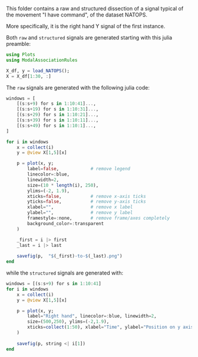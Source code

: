 This folder contains a raw and structured dissection of a signal typical of the movement "I have command", of the dataset NATOPS.

More specifically, it is the right hand Y signal of the first instance.

Both `raw` and `structured` signals are generated starting with this julia preamble:

```julia
using Plots
using ModalAssociationRules

X_df, y = load_NATOPS();
X = X_df[1:30, :]
```

The `raw` signals are generated with the following julia code:

```julia
windows = [ 
    [(s:s+9) for s in 1:10:41]..., 
    [(s:s+19) for s in 1:10:31]...,  
    [(s:s+29) for s in 1:10:21]...,  
    [(s:s+39) for s in 1:10:11]...,  
    [(s:s+49) for s in 1:10:1]..., 
]

for i in windows
    x = collect(i)
    y = @view X[1,5][x]

    p = plot(x, y;
        label=false,            # remove legend
        linecolor=:blue,
        linewidth=2,
        size=(10 * length(i), 250),
        ylims=(-2, 1.9),
        xticks=false,           # remove x-axis ticks
        yticks=false,           # remove y-axis ticks
        xlabel="",              # remove x label
        ylabel="",              # remove y label
        framestyle=:none,       # remove frame/axes completely
        background_color=:transparent
    )

    _first = i |> first
    _last = i |> last
    
    savefig(p,  "$(_first)-to-$(_last).png")
end
```

while the `structured` signals are generated with:

```julia
windows = [(s:s+9) for s in 1:10:41]
for i in windows
    x = collect(i)
    y = @view X[1,5][x]

    p = plot(x, y; 
        label="Right hand", linecolor=:blue, linewidth=2, 
        size=(500,250), ylims=(-2,1.9), 
        xticks=collect(1:50), xlabel="Time", ylabel="Position on y axis"
    )
    
    savefig(p, string <| i[1])
end
```
